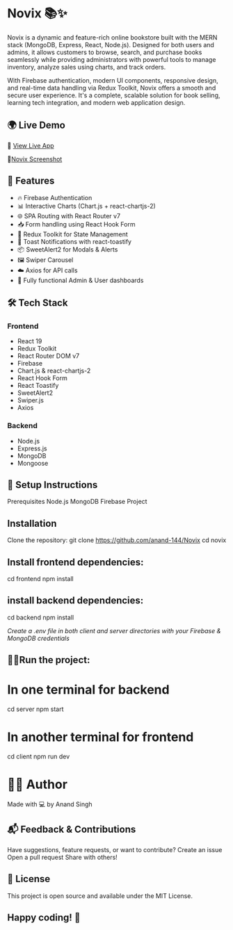 # Novix 📚✨

Novix is a dynamic and feature-rich online bookstore built with the MERN stack (MongoDB, Express, React, Node.js). Designed for both users and admins, it allows customers to browse, search, and purchase books seamlessly while providing administrators with powerful tools to manage inventory, analyze sales using charts, and track orders.

With Firebase authentication, modern UI components, responsive design, and real-time data handling via Redux Toolkit, Novix offers a smooth and secure user experience. It's a complete, scalable solution for book selling, learning tech integration, and modern web application design.

## 🌍 Live Demo

🔗 [View Live App](https://novix-one.vercel.app/)

🌄[Novix Screenshot](https://i.postimg.cc/9QY1Yfjr/Screenshot-2025-04-17-194849.png)

## 🚀 Features

- 🔥 Firebase Authentication
- 📊 Interactive Charts (Chart.js + react-chartjs-2)
- 🌐 SPA Routing with React Router v7
- 📥 Form handling using React Hook Form
- 🛒 Redux Toolkit for State Management
- 💌 Toast Notifications with react-toastify
- 📦 SweetAlert2 for Modals & Alerts
- 🖼️ Swiper Carousel
- ☁️ Axios for API calls
- 📁 Fully functional Admin & User dashboards

## 🛠️ Tech Stack

### Frontend
- React 19
- Redux Toolkit
- React Router DOM v7
- Firebase
- Chart.js & react-chartjs-2
- React Hook Form
- React Toastify
- SweetAlert2
- Swiper.js
- Axios

### Backend
- Node.js
- Express.js
- MongoDB
- Mongoose

## 🔧 Setup Instructions
Prerequisites
Node.js
MongoDB
Firebase Project

## Installation
Clone the repository:
git clone https://github.com/anand-144/Novix
cd novix

## Install frontend dependencies:
cd frontend
npm install

## install backend dependencies:
cd backend
npm install

*Create a .env file in both client and server directories with your Firebase & MongoDB credentials*

## 🏃‍♂️Run the project:

# In one terminal for backend
cd server
npm start

# In another terminal for frontend
cd client
npm run dev

# 🙋‍♂️ Author
Made with 💻 by Anand Singh

## 📬 Feedback & Contributions
Have suggestions, feature requests, or want to contribute?
Create an issue
Open a pull request
Share with others!

## 📄 License
This project is open source and available under the MIT License.



## Happy coding! 🚀
